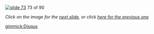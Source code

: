 [![slide 73](https://dl.dropboxusercontent.com/u/2977490/presentations/cookbook/img73.jpg)](74.md)
73 of 90

_Click on the image for the [next slide](74.md), or click [here for the previous one](72.md)_

[gimmick:Disqus](theodox-github)